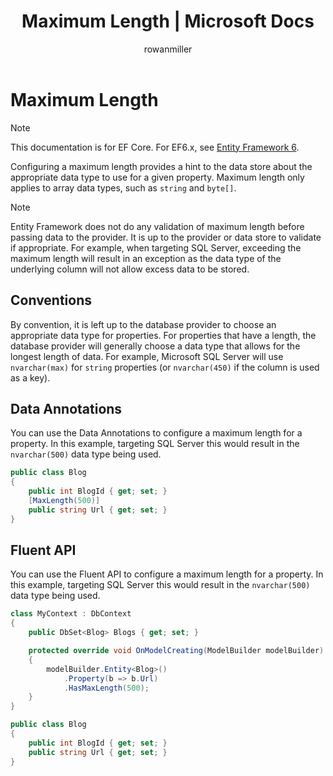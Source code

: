 ﻿---
title: Maximum Length | Microsoft Docs
author: rowanmiller
ms.author: divega

ms.date: 10/27/2016

ms.assetid: c39c5d43-018d-48b8-94f2-b8bc7c686c69
ms.technology: entity-framework-core
 
uid: core/modeling/max-length
---
# Maximum Length

> [!NOTE]
> This documentation is for EF Core. For EF6.x, see [Entity Framework 6](../../ef6/index.md).

Configuring a maximum length provides a hint to the data store about the appropriate data type to use for a given property. Maximum length only applies to array data types, such as `string` and `byte[]`.

> [!NOTE]
> Entity Framework does not do any validation of maximum length before passing data to the provider. It is up to the provider or data store to validate if appropriate. For example, when targeting SQL Server, exceeding the maximum length will result in an exception as the data type of the underlying column will not allow excess data to be stored.

## Conventions

By convention, it is left up to the database provider to choose an appropriate data type for properties. For properties that have a length, the database provider will generally choose a data type that allows for the longest length of data. For example, Microsoft SQL Server will use `nvarchar(max)` for `string` properties (or `nvarchar(450)` if the column is used as a key).

## Data Annotations

You can use the Data Annotations to configure a maximum length for a property. In this example, targeting SQL Server this would result in the `nvarchar(500)` data type being used.

<!-- [!code-csharp[Main](samples/core/Modeling/DataAnnotations/Samples/MaxLength.cs?highlight=4)] -->
````csharp
public class Blog
{
    public int BlogId { get; set; }
    [MaxLength(500)]
    public string Url { get; set; }
}
````

## Fluent API

You can use the Fluent API to configure a maximum length for a property. In this example, targeting SQL Server this would result in the `nvarchar(500)` data type being used.

<!-- [!code-csharp[Main](samples/core/Modeling/FluentAPI/Samples/MaxLength.cs?highlight=7,8,9)] -->
````csharp
class MyContext : DbContext
{
    public DbSet<Blog> Blogs { get; set; }

    protected override void OnModelCreating(ModelBuilder modelBuilder)
    {
        modelBuilder.Entity<Blog>()
            .Property(b => b.Url)
            .HasMaxLength(500);
    }
}

public class Blog
{
    public int BlogId { get; set; }
    public string Url { get; set; }
}
````

